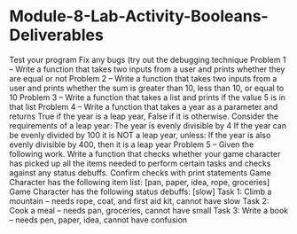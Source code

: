 # Module-8-Lab-Activity-Booleans-Deliverables
Test your program
Fix any bugs (try out the debugging technique
Problem 1 – Write a function that takes two inputs from a user and prints whether they are equal or not
Problem 2 – Write a function that takes two inputs from a user and prints whether the sum is greater than 10, less than 10, or equal to 10
Problem 3 – Write a function that takes a list and prints if the value 5 is in that list
Problem 4 – Write a function that takes a year as a parameter and returns True if the year is a leap year, False if it is otherwise. Consider the requirements of a leap year:
The year is evenly divisible by 4
If the year can be evenly divided by 100 it is NOT a leap year, unless:
If the year is also evenly divisible by 400, then it is a leap year
Problem 5 – Given the following work. Write a function that checks whether your game character has picked up all the items needed to perform certain tasks and checks against any status debuffs. Confirm checks with print statements
Game Character has the following item list: [pan, paper, idea, rope, groceries]
Game Character has the following status debuffs: [slow]
Task 1: Climb a mountain – needs rope, coat, and first aid kit, cannot have slow
Task 2: Cook a meal – needs pan, groceries, cannot have small
Task 3: Write a book – needs pen, paper, idea, cannot have confusion
